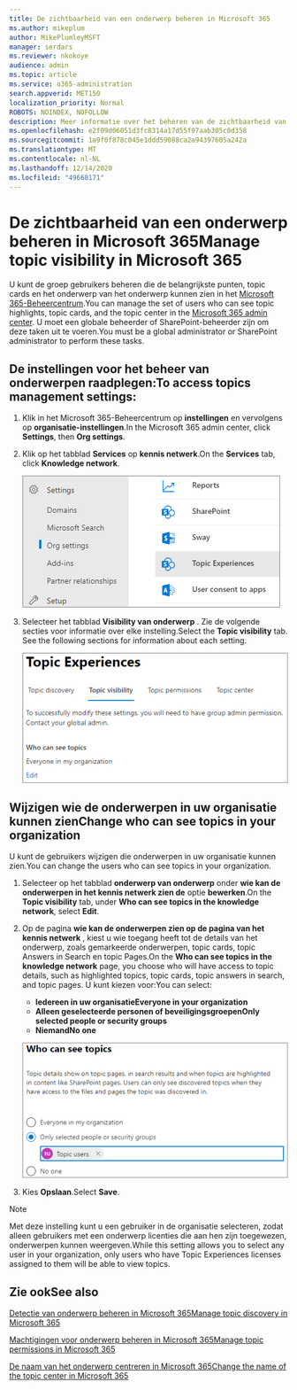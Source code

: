 ```yaml
---
title: De zichtbaarheid van een onderwerp beheren in Microsoft 365
ms.author: mikeplum
author: MikePlumleyMSFT
manager: serdars
ms.reviewer: nkokoye
audience: admin
ms.topic: article
ms.service: o365-administration
search.appverid: MET150
localization_priority: Normal
ROBOTS: NOINDEX, NOFOLLOW
description: Meer informatie over het beheren van de zichtbaarheid van een onderwerp in Microsoft 365.
ms.openlocfilehash: e2f09d06051d3fc8314a17d55f97aab305c0d358
ms.sourcegitcommit: 1a9f0f878c045e1ddd59088ca2a94397605a242a
ms.translationtype: MT
ms.contentlocale: nl-NL
ms.lasthandoff: 12/14/2020
ms.locfileid: "49668171"
---
```

# <a name="manage-topic-visibility-in-microsoft-365"></a><span data-ttu-id="4e237-103">De zichtbaarheid van een onderwerp beheren in Microsoft 365</span><span class="sxs-lookup"><span data-stu-id="4e237-103">Manage topic visibility in Microsoft 365</span></span>

<span data-ttu-id="4e237-104">U kunt de groep gebruikers beheren die de belangrijkste punten, topic cards en het onderwerp van het onderwerp kunnen zien in het [Microsoft 365-Beheercentrum](https://admin.microsoft.com).</span><span class="sxs-lookup"><span data-stu-id="4e237-104">You can manage the set of users who can see topic highlights, topic cards, and the topic center in the [Microsoft 365 admin center](https://admin.microsoft.com).</span></span> <span data-ttu-id="4e237-105">U moet een globale beheerder of SharePoint-beheerder zijn om deze taken uit te voeren.</span><span class="sxs-lookup"><span data-stu-id="4e237-105">You must be a global administrator or SharePoint administrator to perform these tasks.</span></span>

## <a name="to-access-topics-management-settings"></a><span data-ttu-id="4e237-106">De instellingen voor het beheer van onderwerpen raadplegen:</span><span class="sxs-lookup"><span data-stu-id="4e237-106">To access topics management settings:</span></span>

1. <span data-ttu-id="4e237-107">Klik in het Microsoft 365-Beheercentrum op **instellingen** en vervolgens op **organisatie-instellingen**.</span><span class="sxs-lookup"><span data-stu-id="4e237-107">In the Microsoft 365 admin center, click **Settings**, then **Org settings**.</span></span>
2. <span data-ttu-id="4e237-108">Klik op het tabblad **Services** op **kennis netwerk**.</span><span class="sxs-lookup"><span data-stu-id="4e237-108">On the **Services** tab, click **Knowledge network**.</span></span>

    ![Mensen verbinden met kennis](../media/admin-org-knowledge-options-completed.png) 

3. <span data-ttu-id="4e237-110">Selecteer het tabblad **Visibility van onderwerp** . Zie de volgende secties voor informatie over elke instelling.</span><span class="sxs-lookup"><span data-stu-id="4e237-110">Select the **Topic visibility** tab. See the following sections for information about each setting.</span></span>

    ![kennis netwerk-instellingen](../media/knowledge-network-settings-topic-visibility.png) 

##  <a name="change-who-can-see-topics-in-your-organization"></a><span data-ttu-id="4e237-112">Wijzigen wie de onderwerpen in uw organisatie kunnen zien</span><span class="sxs-lookup"><span data-stu-id="4e237-112">Change who can see topics in your organization</span></span>

<span data-ttu-id="4e237-113">U kunt de gebruikers wijzigen die onderwerpen in uw organisatie kunnen zien.</span><span class="sxs-lookup"><span data-stu-id="4e237-113">You can change the users who can see topics in your organization.</span></span>

1. <span data-ttu-id="4e237-114">Selecteer op het tabblad **onderwerp van onderwerp** onder **wie kan de onderwerpen in het kennis netwerk zien de** optie **bewerken**.</span><span class="sxs-lookup"><span data-stu-id="4e237-114">On the **Topic visibility** tab, under **Who can see topics in the knowledge network**, select **Edit**.</span></span>
2. <span data-ttu-id="4e237-115">Op de pagina **wie kan de onderwerpen zien op de pagina van het kennis netwerk** , kiest u wie toegang heeft tot de details van het onderwerp, zoals gemarkeerde onderwerpen, topic cards, topic Answers in Search en topic Pages.</span><span class="sxs-lookup"><span data-stu-id="4e237-115">On the **Who can see topics in the knowledge network** page, you choose who will have access to topic details, such as highlighted topics, topic cards, topic answers in search, and topic pages.</span></span> <span data-ttu-id="4e237-116">U kunt kiezen voor:</span><span class="sxs-lookup"><span data-stu-id="4e237-116">You can select:</span></span>
    - <span data-ttu-id="4e237-117">**Iedereen in uw organisatie**</span><span class="sxs-lookup"><span data-stu-id="4e237-117">**Everyone in your organization**</span></span>
    - <span data-ttu-id="4e237-118">**Alleen geselecteerde personen of beveiligingsgroepen**</span><span class="sxs-lookup"><span data-stu-id="4e237-118">**Only selected people or security groups**</span></span>
    - <span data-ttu-id="4e237-119">**Niemand**</span><span class="sxs-lookup"><span data-stu-id="4e237-119">**No one**</span></span>

    ![Wie kan onderwerpen zien?](../media/k-manage-who-can-see-topics.png) 

3. <span data-ttu-id="4e237-121">Kies **Opslaan**.</span><span class="sxs-lookup"><span data-stu-id="4e237-121">Select **Save**.</span></span>  
 
> [!Note] 
> <span data-ttu-id="4e237-122">Met deze instelling kunt u een gebruiker in de organisatie selecteren, zodat alleen gebruikers met een onderwerp licenties die aan hen zijn toegewezen, onderwerpen kunnen weergeven.</span><span class="sxs-lookup"><span data-stu-id="4e237-122">While this setting allows you to select any user in your organization, only users who have Topic Experiences licenses assigned to them will be able to view topics.</span></span>

## <a name="see-also"></a><span data-ttu-id="4e237-123">Zie ook</span><span class="sxs-lookup"><span data-stu-id="4e237-123">See also</span></span>

[<span data-ttu-id="4e237-124">Detectie van onderwerp beheren in Microsoft 365</span><span class="sxs-lookup"><span data-stu-id="4e237-124">Manage topic discovery in Microsoft 365</span></span>](topic-experiences-discovery.md)

[<span data-ttu-id="4e237-125">Machtigingen voor onderwerp beheren in Microsoft 365</span><span class="sxs-lookup"><span data-stu-id="4e237-125">Manage topic permissions in Microsoft 365</span></span>](topic-experiences-user-permissions.md)

[<span data-ttu-id="4e237-126">De naam van het onderwerp centreren in Microsoft 365</span><span class="sxs-lookup"><span data-stu-id="4e237-126">Change the name of the topic center in Microsoft 365</span></span>](topic-experiences-administration.md)

